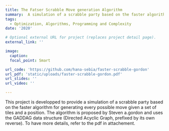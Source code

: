 ```yaml
---
title: The Fatser Scrabble Move generation Algorithm
summary:  A simulation of a scrabble party based on the faster algorithm for generating every possible move given a set of tiles and a position 
tags:
  - Optimization, Algorithms, Programming and Complexity
date: '2020'

# Optional external URL for project (replaces project detail page).
external_link: ''

image:
  caption:
  focal_point: Smart

url_code: 'https://github.com/hana-sebia/faster-scrabble-gordon'
url_pdf: 'static/uploads/faster-scrabble-gordon.pdf'
url_slides: ''
url_video: ''

---
```


This project is developped to provide a simulation of a scrabble party based on the faster algorithm for generating every possible move given a set of tiles and a position. The algorithm is proposed by Steven a.gordon and uses the GADDAG data structure (Directed Acyclic Graph, prefixed by its own reverse). To have more details, refer to the pdf in attachement. 